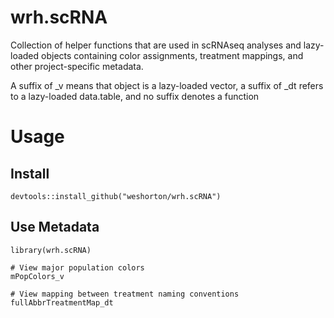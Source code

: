 # wrh.scRNA

Collection of helper functions that are used in scRNAseq analyses and lazy-loaded objects containing color assignments, treatment mappings, and other project-specific metadata.

A suffix of \_v means that object is a lazy-loaded vector, a suffix of \_dt refers to a lazy-loaded data.table, and no suffix denotes a function 

# Usage

## Install

```
devtools::install_github("weshorton/wrh.scRNA")
```

## Use Metadata

```
library(wrh.scRNA)

# View major population colors
mPopColors_v

# View mapping between treatment naming conventions
fullAbbrTreatmentMap_dt
```
